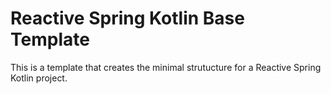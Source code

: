# Reactive Spring Kotlin Base Template

This is a template that creates the minimal strutucture for a Reactive Spring Kotlin project.
